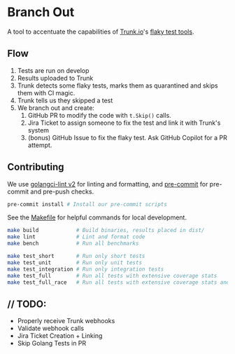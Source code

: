 # Branch Out

A tool to accentuate the capabilities of [Trunk.io](https://trunk.io/)'s [flaky test tools](https://docs.trunk.io/flaky-tests/overview).

## Flow

1. Tests are run on develop
2. Results uploaded to Trunk
3. Trunk detects some flaky tests, marks them as quarantined and skips them with CI magic.
4. Trunk tells us they skipped a test
5. We branch out and create:
   1. GitHub PR to modify the code with `t.Skip()` calls.
   2. Jira Ticket to assign someone to fix the test and link it with Trunk's system
   3. (bonus) GitHub Issue to fix the flaky test. Ask GitHub Copilot for a PR attempt.

## Contributing

We use [golangci-lint v2](https://golangci-lint.run/) for linting and formatting, and [pre-commit](https://pre-commit.com/) for pre-commit and pre-push checks.

```sh
pre-commit install # Install our pre-commit scripts
```

See the [Makefile](./Makefile) for helpful commands for local development.

```sh
make build            # Build binaries, results placed in dist/
make lint             # Lint and format code
make bench            # Run all benchmarks

make test_short       # Run only short tests
make test_unit        # Run only unit tests
make test_integration # Run only integration tests
make test_full        # Run all tests with extensive coverage stats
make test_full_race   # Run all tests with extensive coverage stats and race detection
```

## // TODO:

* Properly receive Trunk webhooks
* Validate webhook calls
* Jira Ticket Creation + Linking
* Skip Golang Tests in PR
